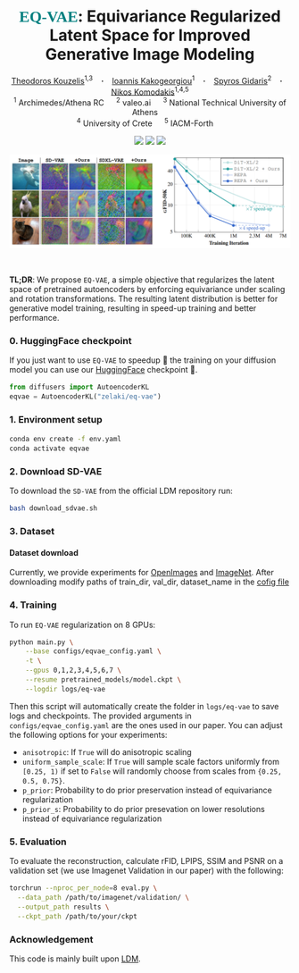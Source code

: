             
<style>
  .texttt {
    font-family: Consolas; /* Monospace font */
    font-size: 1em; /* Match surrounding text size */
    color: teal; /* Add this line to set text color to blue */
    letter-spacing: 0; /* Adjust if needed */
  }
</style>

<h1 align="center">
  <span style="color: teal; font-family: Consolas;">EQ-VAE</span>: Equivariance Regularized Latent Space for Improved Generative Image Modeling
</h1>




<div align="center">
  <a href="https://scholar.google.com/citations?user=a5vkWc8AAAAJ&hl=en" target="_blank">Theodoros&nbsp;Kouzelis</a><sup>1,3</sup> &ensp; <b>&middot;</b> &ensp;
  <a href="https://scholar.google.com/citations?user=B_dKcz4AAAAJ&hl=el" target="_blank">Ioannis&nbsp;Kakogeorgiou</a><sup>1</sup> &ensp; <b>&middot;</b> &ensp;
  <a href="https://scholar.google.fr/citations?user=7atfg7EAAAAJ&hl=en" target="_blank">Spyros&nbsp;Gidaris</a><sup>2</sup> &ensp; <b>&middot;</b> &ensp;
  <a href="https://scholar.google.com/citations?user=xCPoT4EAAAAJ&hl=en" target="_blank">Nikos&nbsp;Komodakis</a><sup>1,4,5</sup>  
  <br>
  <sup>1</sup> Archimedes/Athena RC &emsp; <sup>2</sup> valeo.ai &emsp; <sup>3</sup> National Technical University of Athens &emsp; <br>
  <sup>4</sup> University of Crete &emsp; <sup>5</sup> IACM-Forth &emsp; <br>

<p></p>
<a href="https://diff-mining.github.io/"><img 
src="https://img.shields.io/badge/-Webpage-blue.svg?colorA=333&logo=html5" height=25em></a>
<a href="https://arxiv.org/abs/2307.05473"><img 
src="https://img.shields.io/badge/-Paper-blue.svg?colorA=333&logo=arxiv" height=25em></a>
<a href="https://diff-mining.github.io/ref.bib"><img 
src="https://img.shields.io/badge/-BibTeX-blue.svg?colorA=333&logo=latex" height=25em></a>
<p></p>

![teaser.png](media/teaser.png)


</div>



<br>

<b>TL;DR</b>: We propose $\texttt{EQ-VAE}$, a simple objective that regularizes the latent space of pretrained autoencoders by enforcing equivariance under scaling and rotation transformations. The resulting latent distribution is better for generative model training, resulting in speed-up training and better performance.


### 0. HuggingFace checkpoint
If you just want to use $\texttt{EQ-VAE}$ to speedup 🚀 the training on your diffusion model you can use our [HuggingFace](https://huggingface.co/zelaki/eq-vae) checkpoint 🤗.

```python
from diffusers import AutoencoderKL
eqvae = AutoencoderKL("zelaki/eq-vae")
```



### 1. Environment setup
```bash
conda env create -f env.yaml
conda activate eqvae
```


### 2. Download SD-VAE
To download the $\texttt{SD-VAE}$ from the official LDM repository run:


```bash
bash download_sdvae.sh
```



### 3. Dataset

#### Dataset download

Currently, we provide experiments for [OpenImages](https://storage.googleapis.com/openimages/web/index.html) and  [ImageNet](https://www.kaggle.com/competitions/imagenet-object-localization-challenge/data). After downloading modify paths of train_dir, val_dir, dataset_name in the [cofig file](configs/eqvae_32x32x4.yaml)









### 4. Training

To run $\texttt{EQ-VAE}$ regularization on 8 GPUs:

```bash
python main.py \
    --base configs/eqvae_config.yaml \
    -t \
    --gpus 0,1,2,3,4,5,6,7 \
    --resume pretrained_models/model.ckpt \
    --logdir logs/eq-vae   
```


Then this script will automatically create the folder in `logs/eq-vae` to save logs and checkpoints.
The provided arguments in `configs/eqvae_config.yaml` are the ones used in our paper.  You can adjust the following options for your experiments:

- `anisotropic`: If `True` will do anisotropic scaling 
- `uniform_sample_scale`: If `True` will sample scale factors uniformly from `[0.25, 1)` if set to `False` will randomly choose from scales from `{0.25, 0.5, 0.75}`.
- `p_prior`: Probability to do prior preservation instead of equivariance regularization
- `p_prior_s`: Probability to do prior presevation on lower resolutions instead of equivariance regularization
  


### 5. Evaluation
To evaluate the reconstruction, calculate rFID, LPIPS, SSIM and PSNR on a validation set (we use Imagenet Validation in our paper) with the following:
```bash
torchrun --nproc_per_node=8 eval.py \
  --data_path /path/to/imagenet/validation/ \
  --output_path results \
  --ckpt_path /path/to/your/ckpt
```



### Acknowledgement

This code is mainly built upon [LDM](https://github.com/CompVis/latent-diffusion). 